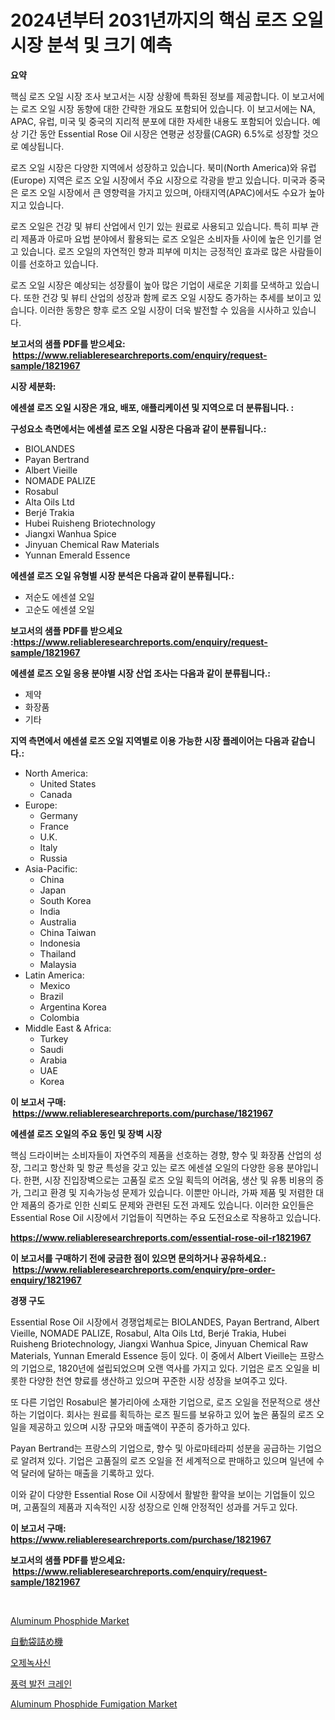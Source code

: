 <p><h1>2024년부터 2031년까지의 핵심 로즈 오일 시장 분석 및 크기 예측</h1></p><p><strong>요약</strong></p>
<p><p>핵심 로즈 오일 시장 조사 보고서는 시장 상황에 특화된 정보를 제공합니다. 이 보고서에는 로즈 오일 시장 동향에 대한 간략한 개요도 포함되어 있습니다. 이 보고서에는 NA, APAC, 유럽, 미국 및 중국의 지리적 분포에 대한 자세한 내용도 포함되어 있습니다. 예상 기간 동안 Essential Rose Oil 시장은 연평균 성장률(CAGR) 6.5%로 성장할 것으로 예상됩니다.</p><p>로즈 오일 시장은 다양한 지역에서 성장하고 있습니다. 북미(North America)와 유럽(Europe) 지역은 로즈 오일 시장에서 주요 시장으로 각광을 받고 있습니다. 미국과 중국은 로즈 오일 시장에서 큰 영향력을 가지고 있으며, 아태지역(APAC)에서도 수요가 높아지고 있습니다.</p><p>로즈 오일은 건강 및 뷰티 산업에서 인기 있는 원료로 사용되고 있습니다. 특히 피부 관리 제품과 아로마 요법 분야에서 활용되는 로즈 오일은 소비자들 사이에 높은 인기를 얻고 있습니다. 로즈 오일의 자연적인 향과 피부에 미치는 긍정적인 효과로 많은 사람들이 이를 선호하고 있습니다.</p><p>로즈 오일 시장은 예상되는 성장률이 높아 많은 기업이 새로운 기회를 모색하고 있습니다. 또한 건강 및 뷰티 산업의 성장과 함께 로즈 오일 시장도 증가하는 추세를 보이고 있습니다. 이러한 동향은 향후 로즈 오일 시장이 더욱 발전할 수 있음을 시사하고 있습니다.</p></p>
<p><strong>보고서의 샘플 PDF를 받으세요: &nbsp;<a href="https://www.reliableresearchreports.com/enquiry/request-sample/1821967">https://www.reliableresearchreports.com/enquiry/request-sample/1821967</a></strong></p>
<p><strong>시장 세분화:</strong></p>
<p><strong> 에센셜 로즈 오일 시장은 개요, 배포, 애플리케이션 및 지역으로 더 분류됩니다. :</strong></p>
<p><strong>구성요소 측면에서는 에센셜 로즈 오일 시장은 다음과 같이 분류됩니다.:</strong></p>
<p><ul><li>BIOLANDES</li><li>Payan Bertrand</li><li>Albert Vieille</li><li>NOMADE PALIZE</li><li>Rosabul</li><li>Alta Oils Ltd</li><li>Berjé Trakia</li><li>Hubei Ruisheng Briotechnology</li><li>Jiangxi Wanhua Spice</li><li>Jinyuan Chemical Raw Materials</li><li>Yunnan Emerald Essence</li></ul></p>
<p><strong> 에센셜 로즈 오일 유형별 시장 분석은 다음과 같이 분류됩니다.:</strong></p>
<p><ul><li>저순도 에센셜 오일</li><li>고순도 에센셜 오일</li></ul></p>
<p><strong>보고서의 샘플 PDF를 받으세요 :<a href="https://www.reliableresearchreports.com/enquiry/request-sample/1821967">https://www.reliableresearchreports.com/enquiry/request-sample/1821967</a></strong></p>
<p><strong> 에센셜 로즈 오일 응용 분야별 시장 산업 조사는 다음과 같이 분류됩니다.:</strong></p>
<p><ul><li>제약</li><li>화장품</li><li>기타</li></ul></p>
<p><strong>지역 측면에서 에센셜 로즈 오일 지역별로 이용 가능한 시장 플레이어는 다음과 같습니다.:</strong></p>
<p><ul>
    <li>
        North America:
        <ul>
            <li>United States</li>
            <li>Canada</li>
        </ul>
    </li>
    <li>
        Europe:
        <ul>
            <li>Germany</li>
            <li>France</li>
            <li>U.K.</li>
            <li>Italy</li>
            <li>Russia</li>
        </ul>
    </li>
    <li>
        Asia-Pacific:
        <ul>
            <li>China</li>
            <li>Japan</li>
            <li>South Korea</li>
            <li>India</li>
            <li>Australia</li>
            <li>China Taiwan</li>
            <li>Indonesia</li>
            <li>Thailand</li>
            <li>Malaysia</li>
        </ul>
    </li>
    <li>
        Latin America:
        <ul>
            <li>Mexico</li>
            <li>Brazil</li>
            <li>Argentina Korea</li>
            <li>Colombia</li>
        </ul>
    </li>
    <li>
        Middle East & Africa:
        <ul>
            <li>Turkey</li>
            <li>Saudi</li>
            <li>Arabia</li>
            <li>UAE</li>
            <li>Korea</li>
        </ul>
    </li>
    </ul></p>
<p><strong>이 보고서 구매: &nbsp;<a href="https://www.reliableresearchreports.com/purchase/1821967">https://www.reliableresearchreports.com/purchase/1821967</a></strong></p>
<p><strong>에센셜 로즈 오일의 주요 동인 및 장벽 시장</strong></p>
<p><p>핵심 드라이버는 소비자들이 자연주의 제품을 선호하는 경향, 향수 및 화장품 산업의 성장, 그리고 항산화 및 항균 특성을 갖고 있는 로즈 에센셜 오일의 다양한 응용 분야입니다. 한편, 시장 진입장벽으로는 고품질 로즈 오일 획득의 어려움, 생산 및 유통 비용의 증가, 그리고 환경 및 지속가능성 문제가 있습니다. 이뿐만 아니라, 가짜 제품 및 저렴한 대안 제품의 증가로 인한 신뢰도 문제와 관련된 도전 과제도 있습니다. 이러한 요인들은 Essential Rose Oil 시장에서 기업들이 직면하는 주요 도전요소로 작용하고 있습니다.</p></p>
<p><strong><a href="https://www.reliableresearchreports.com/essential-rose-oil-r1821967">https://www.reliableresearchreports.com/essential-rose-oil-r1821967</a></strong></p>
<p><strong>이 보고서를 구매하기 전에 궁금한 점이 있으면 문의하거나 공유하세요.: &nbsp;<a href="https://www.reliableresearchreports.com/enquiry/pre-order-enquiry/1821967">https://www.reliableresearchreports.com/enquiry/pre-order-enquiry/1821967</a></strong></p>
<p><strong>경쟁 구도</strong></p>
<p><p>Essential Rose Oil 시장에서 경쟁업체로는 BIOLANDES, Payan Bertrand, Albert Vieille, NOMADE PALIZE, Rosabul, Alta Oils Ltd, Berjé Trakia, Hubei Ruisheng Briotechnology, Jiangxi Wanhua Spice, Jinyuan Chemical Raw Materials, Yunnan Emerald Essence 등이 있다. 이 중에서 Albert Vieille는 프랑스의 기업으로, 1820년에 설립되었으며 오랜 역사를 가지고 있다. 기업은 로즈 오일을 비롯한 다양한 천연 향료를 생산하고 있으며 꾸준한 시장 성장을 보여주고 있다.</p><p>또 다른 기업인 Rosabul은 불가리아에 소재한 기업으로, 로즈 오일을 전문적으로 생산하는 기업이다. 회사는 원료를 획득하는 로즈 필드를 보유하고 있어 높은 품질의 로즈 오일을 제공하고 있으며 시장 규모와 매출액이 꾸준히 증가하고 있다.</p><p>Payan Bertrand는 프랑스의 기업으로, 향수 및 아로마테라피 성분을 공급하는 기업으로 알려져 있다. 기업은 고품질의 로즈 오일을 전 세계적으로 판매하고 있으며 일년에 수억 달러에 달하는 매출을 기록하고 있다.</p><p>이와 같이 다양한 Essential Rose Oil 시장에서 활발한 활약을 보이는 기업들이 있으며, 고품질의 제품과 지속적인 시장 성장으로 인해 안정적인 성과를 거두고 있다.</p></p>
<p><strong>이 보고서 구매: &nbsp; <a href="https://www.reliableresearchreports.com/purchase/1821967">https://www.reliableresearchreports.com/purchase/1821967</a></strong></p>
<p><strong>보고서의 샘플 PDF를 받으세요: &nbsp;<a href="https://www.reliableresearchreports.com/enquiry/request-sample/1821967">https://www.reliableresearchreports.com/enquiry/request-sample/1821967</a></strong><strong></strong></p>
<p>&nbsp;</p>
<p><p><a href="https://issuu.com/reportprime-2/docs/aluminum-phosphide-market-size-2030.pptx">Aluminum Phosphide Market</a></p><p><a href="https://github.com/joaejkdzgyljvo6/Market-Research-Report-List-1/blob/main/630483132894.md">自動袋詰め機</a></p><p><a href="https://github.com/Maeennan456456/Market-Research-Report-List-1/blob/main/973423730100.md">오제녹사신</a></p><p><a href="https://github.com/vsap75a286l/Market-Research-Report-List-1/blob/main/330530230099.md">풍력 발전 크레인</a></p><p><a href="https://issuu.com/reportprime-2/docs/aluminum-phosphide-fumigation-market-size-2030.ppt">Aluminum Phosphide Fumigation Market</a></p></p>